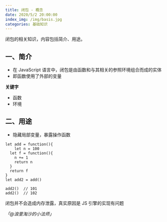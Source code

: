 ```yaml
---
title: 闭包 - 概念
date: 2020/5/2 20:00:00
index_img: /img/basis.jpg
categories: 基础知识
---
```


闭包的相关知识，内容包括简介、用途。


## 一、简介


- 在 JavaScript 语言中，闭包是由函数和与其相关的参照环境组合而成的实体
- 即函数使用了外部的变量



**关键字**


- 函数
- 环境



## 二、用途


- 隐藏局部变量，暴露操作函数



```
let add = function(){
	let n = 100
  let f = function(){
  	n += 1
    return n
  }
  return f
}
let add2 = add()

add2()  // 101
add2()  // 102
```


闭包并不会造成内存泄露，真实原因是 JS 引擎的实现有问题

_「@浪里淘沙的小法师」_

